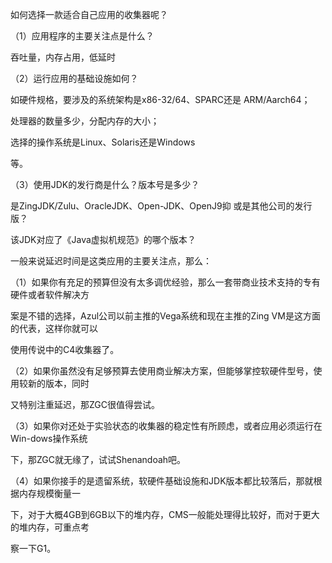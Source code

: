 如何选择一款适合自己应用的收集器呢？

（1）应用程序的主要关注点是什么？

吞吐量，内存占用，低延时

（2）运行应用的基础设施如何？

如硬件规格，要涉及的系统架构是x86-32/64、SPARC还是 ARM/Aarch64；

处理器的数量多少，分配内存的大小；

选择的操作系统是Linux、Solaris还是Windows 

等。

（3）使用JDK的发行商是什么？版本号是多少？

是ZingJDK/Zulu、OracleJDK、Open-JDK、OpenJ9抑 或是其他公司的发行版？

该JDK对应了《Java虚拟机规范》的哪个版本？



一般来说延迟时间是这类应用的主要关注点，那么： 

（1）如果你有充足的预算但没有太多调优经验，那么一套带商业技术支持的专有硬件或者软件解决方 

案是不错的选择，Azul公司以前主推的Vega系统和现在主推的Zing VM是这方面的代表，这样你就可以 

使用传说中的C4收集器了。 

（2）如果你虽然没有足够预算去使用商业解决方案，但能够掌控软硬件型号，使用较新的版本，同时 

又特别注重延迟，那ZGC很值得尝试。 

（3）如果你对还处于实验状态的收集器的稳定性有所顾虑，或者应用必须运行在Win-dows操作系统 

下，那ZGC就无缘了，试试Shenandoah吧。 

（4）如果你接手的是遗留系统，软硬件基础设施和JDK版本都比较落后，那就根据内存规模衡量一 

下，对于大概4GB到6GB以下的堆内存，CMS一般能处理得比较好，而对于更大的堆内存，可重点考 

察一下G1。 